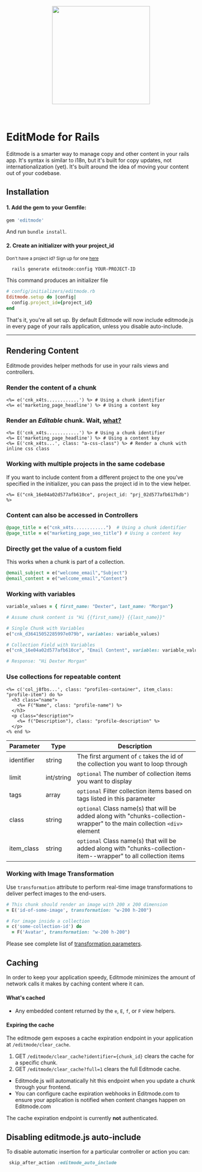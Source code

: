 <p align="center">
  <img src="https://editmode.s3-eu-west-1.amazonaws.com/static/editmode-full-navy-bg-transparent.png" width="260" />
</p>
<br />

# EditMode for Rails

Editmode is a smarter way to manage copy and other content in your rails app. It's syntax is similar to i18n, but it's built for copy updates, not internationalization (yet). It's built around the idea of moving your content out of your codebase.

## Installation

#### 1. Add the gem to your Gemfile:
```ruby
gem 'editmode'
```
And run `bundle install`.

#### 2. Create an initializer with your project_id

<small>Don't have a project id? Sign up for one [here](https://editmode.com/rails?s=ghreadme)</small>

```sh
  rails generate editmode:config YOUR-PROJECT-ID
```
This command produces an initializer file 
```ruby
# config/initializers/editmode.rb
Editmode.setup do |config|
  config.project_id={project_id}
end
```

That's it, you're all set up. By default Editmode will now include editmode.js in every page of your rails application, unless you disable auto-include.
<hr/>

## Rendering Content

Editmode provides helper methods for use in your rails views and controllers.

### Render the content of a chunk
```erb
<%= e('cnk_x4ts............') %> # Using a chunk identifier
<%= e('marketing_page_headline') %> # Using a content key 
```

### Render an *Editable* chunk. Wait, [what?](https://editmode.com/rails) 
```erb
<%= E('cnk_x4ts............') %> # Using a chunk identifier
<%= E('marketing_page_headline') %> # Using a content key
<%= E('cnk_x4ts...', class: "a-css-class") %> # Render a chunk with inline css class 
```

### Working with multiple projects in the same codebase
If you want to include content from a different project to the one you've specified in the initializer, you can pass the project id in to the view helper.
```erb
<%= E("cnk_16e04a02d577afb610ce", project_id: "prj_02d577afb617hdb") %>
```

### Content can also be accessed in Controllers
```ruby
@page_title = e("cnk_x4ts............")  # Using a chunk identifier
@page_title = e("marketing_page_seo_title") # Using a content key
```

### Directly get the value of a custom field
This works when a chunk is part of a collection.
```ruby
@email_subject = e("welcome_email","Subject")
@email_content = e("welcome_email","Content")
```

### Working with variables
```ruby
variable_values = { first_name: "Dexter", last_name: "Morgan"}

# Assume chunk content is "Hi {{first_name}} {{last_name}}"

# Single Chunk with Variables
e("cnk_d36415052285997e079b", variables: variable_values)

# Collection Field with Variables
e("cnk_16e04a02d577afb610ce", "Email Content", variables: variable_values)

# Response: "Hi Dexter Morgan"
```



### Use collections for repeatable content
```erb
<%= c('col_j8fbs...', class: "profiles-container", item_class: "profile-item") do %>
  <h3 class="name">
    <%= F("Name", class: "profile-name") %>
  </h3>
  <p class="description">
    <%= f("Description"), class: "profile-description" %>
  </p>
<% end %>
```

|Parameter|Type|Description|
|---|---|---|
| identifier | string | The first argument of `c` takes the id of the collection you want to loop through |
| limit | int/string |`optional` The number of collection items you want to display  |
| tags | array |`optional` Filter collection items based on tags listed in this parameter  |
| class | string | `optional` Class name(s) that will be added along with "chunks-collection-wrapper" to the main collection `<div>` element |
| item_class | string | `optional` Class name(s) that will be added along with "chunks-collection-item--wrapper" to all collection items |


### Working with Image Transformation
Use `transformation` attribute to perform real-time image transformations to deliver perfect images to the end-users.

```ruby
# This chunk should render an image with 200 x 200 dimension
= E('id-of-some-image', transformation: "w-200 h-200")

# For image inside a collection
= c('some-collection-id') do
  = F('Avatar', transformation: "w-200 h-200")
```

Please see complete list of [transformation parameters](https://editmode.com/docs#/imagekit_properties).

## Caching
In order to keep your application speedy, Editmode minimizes the amount of network calls it makes by caching content where it can. 

#### What's cached
- Any embedded content returned by the `e`, `E`, `f`, or `F` view helpers.

#### Expiring the cache

The editmode gem exposes a cache expiration endpoint in your application at `/editmode/clear_cache`.

1. GET `/editmode/clear_cache?identifier={chunk_id}` clears the cache for a specific chunk.
2. GET `/editmode/clear_cache?full=1` clears the full Editmode cache.

- Editmode.js will automatically hit this endpoint when you update a chunk through your frontend.
- You can configure cache expiration webhooks in Editmode.com to ensure your application is notified when content changes happen on Editmode.com

The cache expiration endpoint is currently **not** authenticated.

## Disabling editmode.js auto-include

To disable automatic insertion for a particular controller or action you can:
```ruby
 skip_after_action :editmode_auto_include
```

